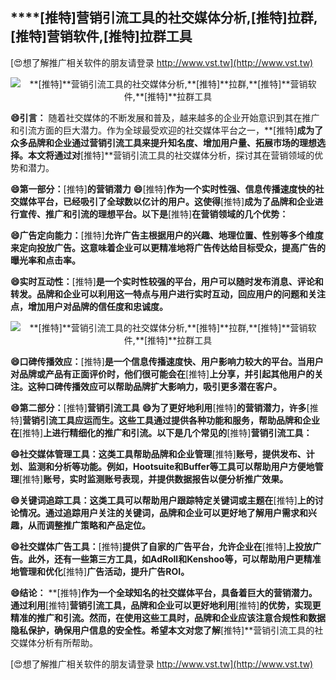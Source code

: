 ## ****[推特]**营销引流工具的社交媒体分析,**[推特]**拉群,**[推特]**营销软件,**[推特]**拉群工具**

[😍想了解推广相关软件的朋友请登录 http://www.vst.tw](http://www.vst.tw)

 <center><img src="https://vst.tw/MP4/tuiguang/png/2.png" alt="**[推特]**营销引流工具的社交媒体分析,**[推特]**拉群,**[推特]**营销软件,**[推特]**拉群工具"></center>

**😄引言：**
随着社交媒体的不断发展和普及，越来越多的企业开始意识到其在推广和引流方面的巨大潜力。作为全球最受欢迎的社交媒体平台之一，**[推特]**成为了众多品牌和企业通过营销引流工具来提升知名度、增加用户量、拓展市场的理想选择。本文将通过对**[推特]**营销引流工具的社交媒体分析，探讨其在营销领域的优势和潜力。

**😄第一部分：**[推特]**的营销潜力**
**😄**[推特]**作为一个实时性强、信息传播速度快的社交媒体平台，已经吸引了全球数以亿计的用户。这使得**[推特]**成为了品牌和企业进行宣传、推广和引流的理想平台。以下是**[推特]**在营销领域的几个优势：**

**😄广告定向能力：**[推特]**允许广告主根据用户的兴趣、地理位置、性别等多个维度来定向投放广告。这意味着企业可以更精准地将广告传达给目标受众，提高广告的曝光率和点击率。**

**😄实时互动性：**[推特]**是一个实时性较强的平台，用户可以随时发布消息、评论和转发。品牌和企业可以利用这一特点与用户进行实时互动，回应用户的问题和关注点，增加用户对品牌的信任度和忠诚度。**

 <center><img src="https://vst.tw/MP4/tuiguang/png/3.png" alt="**[推特]**营销引流工具的社交媒体分析,**[推特]**拉群,**[推特]**营销软件,**[推特]**拉群工具"></center>

**😄口碑传播效应：**[推特]**是一个信息传播速度快、用户影响力较大的平台。当用户对品牌或产品有正面评价时，他们很可能会在**[推特]**上分享，并引起其他用户的关注。这种口碑传播效应可以帮助品牌扩大影响力，吸引更多潜在客户。**

**😄第二部分：**[推特]**营销引流工具**
**😄为了更好地利用**[推特]**的营销潜力，许多**[推特]**营销引流工具应运而生。这些工具通过提供各种功能和服务，帮助品牌和企业在**[推特]**上进行精细化的推广和引流。以下是几个常见的**[推特]**营销引流工具：**

**😄社交媒体管理工具：这类工具帮助品牌和企业管理**[推特]**账号，提供发布、计划、监测和分析等功能。例如，Hootsuite和Buffer等工具可以帮助用户方便地管理**[推特]**账号，实时监测账号表现，并提供数据报告以便分析推广效果。**

**😄关键词追踪工具：这类工具可以帮助用户跟踪特定关键词或主题在**[推特]**上的讨论情况。通过追踪用户关注的关键词，品牌和企业可以更好地了解用户需求和兴趣，从而调整推广策略和产品定位。**

**😄社交媒体广告工具：**[推特]**提供了自家的广告平台，允许企业在**[推特]**上投放广告。此外，还有一些第三方工具，如AdRoll和Kenshoo等，可以帮助用户更精准地管理和优化**[推特]**广告活动，提升广告ROI。**

**😄结论：**
**[推特]**作为一个全球知名的社交媒体平台，具备着巨大的营销潜力。通过利用**[推特]**营销引流工具，品牌和企业可以更好地利用**[推特]**的优势，实现更精准的推广和引流。然而，在使用这些工具时，品牌和企业应该注意合规性和数据隐私保护，确保用户信息的安全性。希望本文对您了解**[推特]**营销引流工具的社交媒体分析有所帮助。

[😍想了解推广相关软件的朋友请登录 http://www.vst.tw](http://www.vst.tw)




